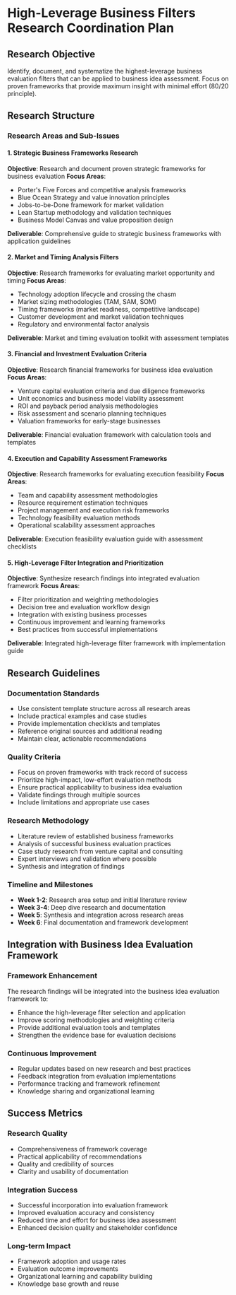 # High-Leverage Business Filters Research Coordination Plan

## Research Objective
Identify, document, and systematize the highest-leverage business evaluation filters that can be applied to business idea assessment. Focus on proven frameworks that provide maximum insight with minimal effort (80/20 principle).

## Research Structure

### Research Areas and Sub-Issues

#### 1. Strategic Business Frameworks Research
**Objective**: Research and document proven strategic frameworks for business evaluation
**Focus Areas**:
- Porter's Five Forces and competitive analysis frameworks
- Blue Ocean Strategy and value innovation principles
- Jobs-to-be-Done framework for market validation
- Lean Startup methodology and validation techniques
- Business Model Canvas and value proposition design

**Deliverable**: Comprehensive guide to strategic business frameworks with application guidelines

#### 2. Market and Timing Analysis Filters
**Objective**: Research frameworks for evaluating market opportunity and timing
**Focus Areas**:
- Technology adoption lifecycle and crossing the chasm
- Market sizing methodologies (TAM, SAM, SOM)
- Timing frameworks (market readiness, competitive landscape)
- Customer development and market validation techniques
- Regulatory and environmental factor analysis

**Deliverable**: Market and timing evaluation toolkit with assessment templates

#### 3. Financial and Investment Evaluation Criteria
**Objective**: Research financial frameworks for business idea evaluation
**Focus Areas**:
- Venture capital evaluation criteria and due diligence frameworks
- Unit economics and business model viability assessment
- ROI and payback period analysis methodologies
- Risk assessment and scenario planning techniques
- Valuation frameworks for early-stage businesses

**Deliverable**: Financial evaluation framework with calculation tools and templates

#### 4. Execution and Capability Assessment Frameworks
**Objective**: Research frameworks for evaluating execution feasibility
**Focus Areas**:
- Team and capability assessment methodologies
- Resource requirement estimation techniques
- Project management and execution risk frameworks
- Technology feasibility evaluation methods
- Operational scalability assessment approaches

**Deliverable**: Execution feasibility evaluation guide with assessment checklists

#### 5. High-Leverage Filter Integration and Prioritization
**Objective**: Synthesize research findings into integrated evaluation framework
**Focus Areas**:
- Filter prioritization and weighting methodologies
- Decision tree and evaluation workflow design
- Integration with existing business processes
- Continuous improvement and learning frameworks
- Best practices from successful implementations

**Deliverable**: Integrated high-leverage filter framework with implementation guide

## Research Guidelines

### Documentation Standards
- Use consistent template structure across all research areas
- Include practical examples and case studies
- Provide implementation checklists and templates
- Reference original sources and additional reading
- Maintain clear, actionable recommendations

### Quality Criteria
- Focus on proven frameworks with track record of success
- Prioritize high-impact, low-effort evaluation methods
- Ensure practical applicability to business idea evaluation
- Validate findings through multiple sources
- Include limitations and appropriate use cases

### Research Methodology
- Literature review of established business frameworks
- Analysis of successful business evaluation practices
- Case study research from venture capital and consulting
- Expert interviews and validation where possible
- Synthesis and integration of findings

### Timeline and Milestones
- **Week 1-2**: Research area setup and initial literature review
- **Week 3-4**: Deep dive research and documentation
- **Week 5**: Synthesis and integration across research areas
- **Week 6**: Final documentation and framework development

## Integration with Business Idea Evaluation Framework

### Framework Enhancement
The research findings will be integrated into the business idea evaluation framework to:
- Enhance the high-leverage filter selection and application
- Improve scoring methodologies and weighting criteria
- Provide additional evaluation tools and templates
- Strengthen the evidence base for evaluation decisions

### Continuous Improvement
- Regular updates based on new research and best practices
- Feedback integration from evaluation implementations
- Performance tracking and framework refinement
- Knowledge sharing and organizational learning

## Success Metrics

### Research Quality
- Comprehensiveness of framework coverage
- Practical applicability of recommendations
- Quality and credibility of sources
- Clarity and usability of documentation

### Integration Success
- Successful incorporation into evaluation framework
- Improved evaluation accuracy and consistency
- Reduced time and effort for business idea assessment
- Enhanced decision quality and stakeholder confidence

### Long-term Impact
- Framework adoption and usage rates
- Evaluation outcome improvements
- Organizational learning and capability building
- Knowledge base growth and reuse

